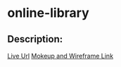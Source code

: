 # online-library

## Description:
[Live Url](https://sunny-lollipop-bb0fdd.netlify.app)
 [Mokeup and Wireframe Link](https://www.figma.com/file/efByejrnfCcTMHRbWtkaBt/Masterpiece-Design?node-id=0%3A1&t=TGcRYMdgyqpSEGLl-1)
